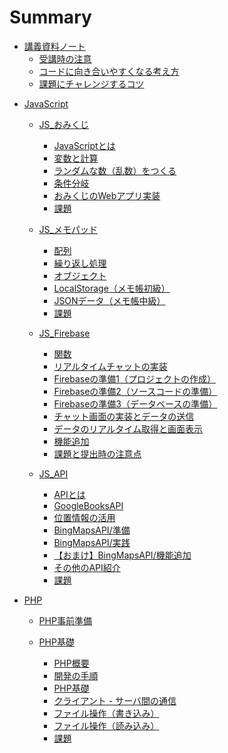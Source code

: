 # Summary

- [講義資料ノート](./note/README.md)
  - [受講時の注意](./note/about.md)
  - [コードに向き合いやすくなる考え方](./note/with-code.md)
  - [課題にチャレンジするコツ](./note/for-work.md)
  <!-- - [課題提出](./note/work-post.md) -->
  <!-- - [プログラミングのおもしろさ](./note/why-programming-is-intersting.md) -->
  <!-- - [時間をコミットせよ](./note/commit-time.md) -->

<!-- - [HTML&CSS](./html_css/README.md) -->
  <!-- - [HTML](./html_css/html.md)
  - [CSS/背景，文字の大きさ，色](./html_css/css.md)
  - [CSS/レイアウト](./html_css/flex.md)
  - [演習](./html_css/work.md) -->

- [JavaScript](./js/README.md)
  - [JS_おみくじ](./js/js01/README.md)
    - [JavaScriptとは](./js/README.md)
    - [変数と計算](./components/variable.md)
    - [ランダムな数（乱数）をつくる](./components/random.md)
    - [条件分岐](./components/if.md)
    - [おみくじのWebアプリ実装](./js/js01/omikuji.md)
    - [課題](./js/js01/work.md)

  - [JS_メモパッド](./js/js02/README.md)
    - [配列](./components/array.md)
    - [繰り返し処理](./components/for.md)
    - [オブジェクト](./components/object.md)
    - [LocalStorage（メモ帳初級）](./js/js02/memopad01.md)
    - [JSONデータ（メモ帳中級）](./js/js02/memopad02.md)
    - [課題](./js/js02/work.md)

  - [JS_Firebase](./js/js04/README.md)
    - [関数](./components/function.md)
    - [リアルタイムチャットの実装](./js/js04/chat-app.md)
    - [Firebaseの準備1（プロジェクトの作成）](./js/js04/firebase-project.md)
    - [Firebaseの準備2（ソースコードの準備）](./js/js04/firebase-js.md)
    - [Firebaseの準備3（データベースの準備）](./js/js04/firebase-db.md)
    - [チャット画面の実装とデータの送信](./js/js04/chat-create.md)
    - [データのリアルタイム取得と画面表示](./js/js04/chat-read.md)
    - [機能追加](./js/js04/optimize.md)
    - [課題と提出時の注意点](./js/js04/work.md)

  - [JS_API](./js/js05/README.md)

    - [APIとは](./js/js05/about-api.md)
    - [GoogleBooksAPI](./js/js05/booksapi.md)
    - [位置情報の活用](./js/js05/geolocation.md)
    - [BingMapsAPI/準備](./js/js05/bingmapsapi-setup.md)
    - [BingMapsAPI/実践](./js/js05/bingmapsapi-map.md)
    - [【おまけ】BingMapsAPI/機能追加](./js/js05/bingmapsapi-pin.md)
    - [その他のAPI紹介](./js/js05/other-api.md)
    - [課題](./js/js05/work.md)

  <!-- - [JS修練場](./js/js06/README.md) -->
    <!-- - [例題](./js/js06/example.md) -->

- [PHP](./php/README.md)

  - [PHP事前準備](./php/php_setup/README.md)

  - [PHP基礎](./php/php01/README.md)

    - [PHP概要](./php/php01/about-php.md)
    - [開発の手順](./php/php01/get-started.md)
    - [PHP基礎](./php/php01/php-start.md)
    - [クライアント - サーバ間の通信](./php/php01/get-post.md)
    - [ファイル操作（書き込み）](./php/php01/write-file.md)
    - [ファイル操作（読み込み）](./php/php01/read-file.md)
    - [課題](./php/php01/work.md)

  <!-- - [PHP_DB連携_CRUD処理前半](./php/php02/README.md)

    - [DBの基本](./php/php02/about-db.md)
    - [DB / テーブルの作成](./php/php02/start-db.md)
    - [SQLによるDB操作](./php/php02/db-sql.md)
    - [PHPとDBの連携1（データ作成処理）](./php/php02/sql-create.md)
    - [PHPとDBの連携2（データ参照処理）](./php/php02/sql-read.md)
    - [課題と提出時の注意点](./php/php02/work.md) -->

  <!-- - [PHP_DB連携_CRUD処理後半](./php/php03/README.md)

    - [DB接続関数の作成](./php/php03/function-db-connect.md)
    - [PHPとDBの連携3（編集画面の作成）](./php/php03/sql-edit.md)
    - [PHPとDBの連携4（データ更新処理の作成）](./php/php03/sql-update.md)
    - [PHPとDBの連携5（データ削除処理）](./php/php03/sql-delete.md)
    - [課題](./php/php03/work.md) -->

  <!-- - [PHP_セッション](./php/php04/README.md)

    - [セッションとは](./php/php04/about-session.md)
    - [セッション変数](./php/php04/session-variables.md)
    - [認証処理の実装1（ログインとログアウト）](./php/php04/auth-01.md)
    - [認証処理の実装2（認証状態の確認）](./php/php04/auth-02.md)
    - [課題](./php/php04/work.md) -->

  <!-- - [PHP_DB応用_RDB](./php/php05/README.md)

    - [RDBの構造](./php/php05/about-rdb.md)
    - [Like機能の実装1（データの追加1）](./php/php05/like-add.md)
    - [Like機能の実装2（データの追加2）](./php/php05/like-delete.md)
    - [Like機能の実装3（データの集計）](./php/php05/like-groupby.md)
    - [Like機能の実装4（データの結合）](./php/php05/like-join.md)
    - [課題](./php/php05/work.md) -->

  <!-- - [PHP_ファイル操作とAjax](./php/php06/README.md)

    - [ファイルアップロードの流れ](./php/php06/about-upload.md)
    - [ファイルアップロード実装](./php/php06/upload-file.md)
    - [ファイルアップロードとDB連携](./php/php06/upload-db.md)
    - [Ajax実装](./php/php06/ajax.md)
    - [課題](./php/php06/work.md) -->

<!-- - [Laravel](./laravel/README.md)

  - [【AWS Cloud9編】環境構築とLaravel準備](./laravel/laravel01_aws/README.md)
    - [Environment（仮想マシン）準備](./laravel/laravel01_aws/environment.md)
    - [⚠️ 仮想マシンの容量追加（EC2操作）](./laravel/laravel01_aws/add-volume.md)
    - [⚠️ swapメモリ作成](./laravel/laravel01_aws/add-memory.md)
    - [Laravelインストール準備](./laravel/laravel01_aws/laravel-install.md)
    - [Laravelプロジェクト作成](./laravel/laravel01_aws/create-project.md)
    - [ライブラリ準備](./laravel/laravel01_aws/add-laravel-breeze.md)
    - [データベース準備](./laravel/laravel01_aws/setup-db.md) -->

  <!-- - [【AWS Cloud9編】todoアプリケーションの実装](./laravel/laravel02_aws/README.md)
    - [マイグレーションによるテーブル設計](./laravel/laravel02_aws/laravel-migration.md)
    - [ルーティングとコントローラ](./laravel/laravel02_aws/laravel-routes-controllers.md)
    - [必要な画面の作成と動作確認](./laravel/laravel02_aws/laravel-views.md)
    - [データ作成処理の実装](./laravel/laravel02_aws/laravel-create.md)
    - [データ一覧画面の実装](./laravel/laravel02_aws/laravel-read.md)
    - [データ詳細画面の実装](./laravel/laravel02_aws/laravel-show.md)
    - [データ削除処理の実装](./laravel/laravel02_aws/laravel-delete.md)
    - [データ更新処理の実装](./laravel/laravel02_aws/laravel-update.md)
    - [ユーザ情報の利用](./laravel/laravel02_aws/laravel-auth.md)
    - [あとがき](./laravel/laravel02_aws/summary.md) -->

  <!-- - [【Docker編】環境構築とLaravel準備](./laravel/laravel01_docker/README.md)
    - [Laravelプロジェクト作成](./laravel/laravel01_docker/create-project.md)
    - [ライブラリ準備](./laravel/laravel01_docker/add-laravel-breeze.md)
    - [データベース準備](./laravel/laravel01_docker/setup-db.md)
    - [phpmyadminの追加](./laravel/laravel01_docker/phpmyadmin.md) -->

  <!-- - [【Docker編】todoアプリケーションの実装](./laravel/laravel02_docker/README.md)
    - [マイグレーションによるテーブル設計](./laravel/laravel02_docker/laravel-migration.md)
    - [ルーティングとコントローラ](./laravel/laravel02_docker/laravel-routes-controllers.md)
    - [必要な画面の作成と動作確認](./laravel/laravel02_docker/laravel-views.md)
    - [データ作成処理の実装](./laravel/laravel02_docker/laravel-create.md)
    - [データ一覧画面の実装](./laravel/laravel02_docker/laravel-read.md)
    - [データ詳細画面の実装](./laravel/laravel02_docker/laravel-show.md)
    - [データ削除処理の実装](./laravel/laravel02_docker/laravel-delete.md)
    - [データ更新処理の実装](./laravel/laravel02_docker/laravel-update.md)
    - [ユーザ情報の利用](./laravel/laravel02_docker/laravel-auth.md)
    - [あとがき](./laravel/laravel02_docker/summary.md) -->

  <!-- - [デプロイ](./laravel/deploy/README.md)

    - [デプロイの概要](./laravel/deploy/deploy-image.md)
    - [【AWS Cloud9編】実装したコードをGitHubへpush](./laravel/deploy/cloud9-to-github.md)
    - [【Docker編】実装したコードをGitHubへpush](./laravel/deploy/docker-to-github.md)
    - [ローカルからロリポップマネージドクラウドへのログイン](./laravel/deploy/setup-lolipop.md)
    - [ロリポップマネージドクラウドとGitHubのSSH通信設定](./laravel/deploy/lolipop-to-github.md)
    - [GitHub上のコードをマネージドクラウドにデプロイ](./laravel/deploy/github-to-lolipop.md) -->


<!-- - [Git](./git/README.md)

  - [GUIとCLI](./git/cli.md)
  - [Git](./git/git.md)
  - [GitHub概要](./git/github-about.md)
  - [GitHub設定](./git/github-setup/README.md)
    - [SSH鍵の発行](./git/github-setup/setup-ssh-key.md)
    - [設定ファイルの編集](./git/github-setup/config.md)
    - [GitHubへのSSH鍵登録](./git/github-setup/add-ssy-key-to-github.md)
    - [GitHubとの接続設定](./git/github-setup/connect-to-github.md)
  - [GitHubにプロダクトをpush](./git/github-init.md)
  - [GitHubに最新版をpush](./git/github-push.md) -->


